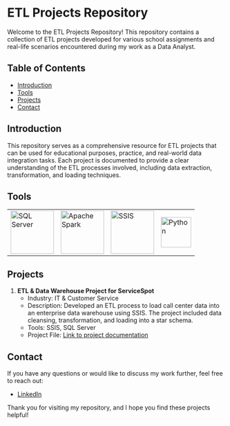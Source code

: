 # ETL Projects Repository

Welcome to the ETL Projects Repository! This repository contains a collection of ETL projects developed for various school assignments and real-life scenarios encountered during my work as a Data Analyst.

## Table of Contents

- [Introduction](#introduction)
- [Tools](#tools)
- [Projects](#projects)
- [Contact](#contact)

## Introduction

This repository serves as a comprehensive resource for ETL projects that can be used for educational purposes, practice, and real-world data integration tasks. Each project is documented to provide a clear understanding of the ETL processes involved, including data extraction, transformation, and loading techniques.

## Tools
<table>
<tr>
<td><a href="#"><img src="https://upload.wikimedia.org/wikipedia/commons/4/49/Microsoft_SQL_Server_Logo.svg" alt="SQL Server" align="center" width="100"/></a></td>
<td><a href="#"><img src="https://upload.wikimedia.org/wikipedia/commons/5/5f/Apache_Spark_logo.svg" alt="Apache Spark" align="center" width="100"/></a></td>
<td><a href="#"><img src="https://upload.wikimedia.org/wikipedia/commons/8/87/SSIS_logo.png" alt="SSIS" align="center" width="100"/></a></td>
<td><a href="#"><img src="https://upload.wikimedia.org/wikipedia/commons/thumb/c/c3/Python-logo-notext.svg/1200px-Python-logo-notext.svg.png" alt="Python" align="center" width="70"/></a></td>
</tr>
</table>

## Projects

1. **ETL & Data Warehouse Project for ServiceSpot**
   - Industry: IT & Customer Service
   - Description: Developed an ETL process to load call center data into an enterprise data warehouse using SSIS. The project included data cleansing, transformation, and loading into a star schema.
   - Tools: SSIS, SQL Server
   - Project File: [Link to project documentation](Project_1_ETL_Data_Warehouse_for_ServiceSpot.md)

## Contact

If you have any questions or would like to discuss my work further, feel free to reach out:

- [LinkedIn](https://www.linkedin.com/in/misszeferino/)

Thank you for visiting my repository, and I hope you find these projects helpful!
